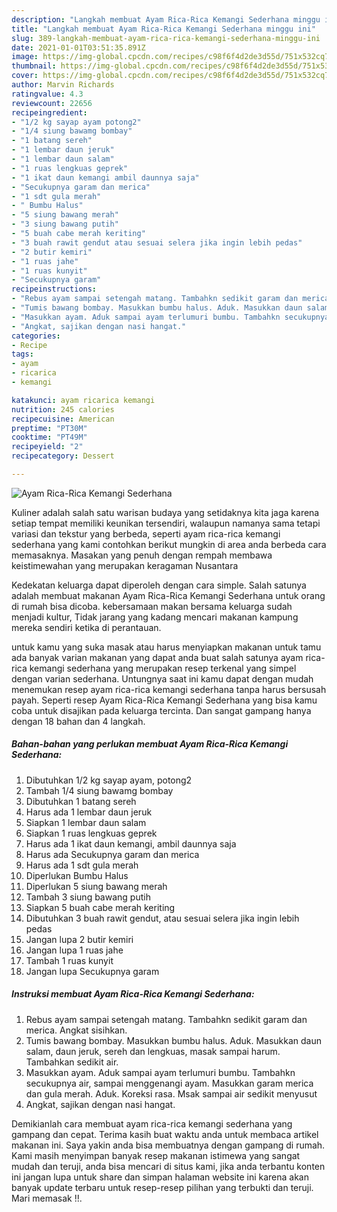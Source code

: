 ```yaml
---
description: "Langkah membuat Ayam Rica-Rica Kemangi Sederhana minggu ini"
title: "Langkah membuat Ayam Rica-Rica Kemangi Sederhana minggu ini"
slug: 389-langkah-membuat-ayam-rica-rica-kemangi-sederhana-minggu-ini
date: 2021-01-01T03:51:35.891Z
image: https://img-global.cpcdn.com/recipes/c98f6f4d2de3d55d/751x532cq70/ayam-rica-rica-kemangi-sederhana-foto-resep-utama.jpg
thumbnail: https://img-global.cpcdn.com/recipes/c98f6f4d2de3d55d/751x532cq70/ayam-rica-rica-kemangi-sederhana-foto-resep-utama.jpg
cover: https://img-global.cpcdn.com/recipes/c98f6f4d2de3d55d/751x532cq70/ayam-rica-rica-kemangi-sederhana-foto-resep-utama.jpg
author: Marvin Richards
ratingvalue: 4.3
reviewcount: 22656
recipeingredient:
- "1/2 kg sayap ayam potong2"
- "1/4 siung bawamg bombay"
- "1 batang sereh"
- "1 lembar daun jeruk"
- "1 lembar daun salam"
- "1 ruas lengkuas geprek"
- "1 ikat daun kemangi ambil daunnya saja"
- "Secukupnya garam dan merica"
- "1 sdt gula merah"
- " Bumbu Halus"
- "5 siung bawang merah"
- "3 siung bawang putih"
- "5 buah cabe merah keriting"
- "3 buah rawit gendut atau sesuai selera jika ingin lebih pedas"
- "2 butir kemiri"
- "1 ruas jahe"
- "1 ruas kunyit"
- "Secukupnya garam"
recipeinstructions:
- "Rebus ayam sampai setengah matang. Tambahkn sedikit garam dan merica. Angkat sisihkan."
- "Tumis bawang bombay. Masukkan bumbu halus. Aduk. Masukkan daun salam, daun jeruk, sereh dan lengkuas, masak sampai harum. Tambahkan sedikit air."
- "Masukkan ayam. Aduk sampai ayam terlumuri bumbu. Tambahkn secukupnya air, sampai menggenangi ayam. Masukkan garam merica dan gula merah. Aduk. Koreksi rasa. Msak sampai air sedikit menyusut"
- "Angkat, sajikan dengan nasi hangat."
categories:
- Recipe
tags:
- ayam
- ricarica
- kemangi

katakunci: ayam ricarica kemangi 
nutrition: 245 calories
recipecuisine: American
preptime: "PT30M"
cooktime: "PT49M"
recipeyield: "2"
recipecategory: Dessert

---
```



![Ayam Rica-Rica Kemangi Sederhana](https://img-global.cpcdn.com/recipes/c98f6f4d2de3d55d/751x532cq70/ayam-rica-rica-kemangi-sederhana-foto-resep-utama.jpg)

Kuliner adalah salah satu warisan budaya yang setidaknya kita jaga karena setiap tempat memiliki keunikan tersendiri, walaupun namanya sama tetapi variasi dan tekstur yang berbeda, seperti ayam rica-rica kemangi sederhana yang kami contohkan berikut mungkin di area anda berbeda cara memasaknya. Masakan yang penuh dengan rempah membawa keistimewahan yang merupakan keragaman Nusantara

Kedekatan keluarga dapat diperoleh dengan cara simple. Salah satunya adalah membuat makanan Ayam Rica-Rica Kemangi Sederhana untuk orang di rumah bisa dicoba. kebersamaan makan bersama keluarga sudah menjadi kultur, Tidak jarang yang kadang mencari makanan kampung mereka sendiri ketika di perantauan.



untuk kamu yang suka masak atau harus menyiapkan makanan untuk tamu ada banyak varian makanan yang dapat anda buat salah satunya ayam rica-rica kemangi sederhana yang merupakan resep terkenal yang simpel dengan varian sederhana. Untungnya saat ini kamu dapat dengan mudah menemukan resep ayam rica-rica kemangi sederhana tanpa harus bersusah payah.
Seperti resep Ayam Rica-Rica Kemangi Sederhana yang bisa kamu coba untuk disajikan pada keluarga tercinta. Dan sangat gampang hanya dengan 18 bahan dan 4 langkah.


<!--inarticleads1-->

##### Bahan-bahan yang perlukan membuat Ayam Rica-Rica Kemangi Sederhana:

1. Dibutuhkan 1/2 kg sayap ayam, potong2
1. Tambah 1/4 siung bawamg bombay
1. Dibutuhkan 1 batang sereh
1. Harus ada 1 lembar daun jeruk
1. Siapkan 1 lembar daun salam
1. Siapkan 1 ruas lengkuas geprek
1. Harus ada 1 ikat daun kemangi, ambil daunnya saja
1. Harus ada Secukupnya garam dan merica
1. Harus ada 1 sdt gula merah
1. Diperlukan  Bumbu Halus
1. Diperlukan 5 siung bawang merah
1. Tambah 3 siung bawang putih
1. Siapkan 5 buah cabe merah keriting
1. Dibutuhkan 3 buah rawit gendut, atau sesuai selera jika ingin lebih pedas
1. Jangan lupa 2 butir kemiri
1. Jangan lupa 1 ruas jahe
1. Tambah 1 ruas kunyit
1. Jangan lupa Secukupnya garam




<!--inarticleads2-->

##### Instruksi membuat  Ayam Rica-Rica Kemangi Sederhana:

1. Rebus ayam sampai setengah matang. Tambahkn sedikit garam dan merica. Angkat sisihkan.
1. Tumis bawang bombay. Masukkan bumbu halus. Aduk. Masukkan daun salam, daun jeruk, sereh dan lengkuas, masak sampai harum. Tambahkan sedikit air.
1. Masukkan ayam. Aduk sampai ayam terlumuri bumbu. Tambahkn secukupnya air, sampai menggenangi ayam. Masukkan garam merica dan gula merah. Aduk. Koreksi rasa. Msak sampai air sedikit menyusut
1. Angkat, sajikan dengan nasi hangat.




Demikianlah cara membuat ayam rica-rica kemangi sederhana yang gampang dan cepat. Terima kasih buat waktu anda untuk membaca artikel makanan ini. Saya yakin anda bisa membuatnya dengan gampang di rumah. Kami masih menyimpan banyak resep makanan istimewa yang sangat mudah dan teruji, anda bisa mencari di situs kami, jika anda terbantu konten ini jangan lupa untuk share dan simpan halaman website ini karena akan banyak update terbaru untuk resep-resep pilihan yang terbukti dan teruji. Mari memasak !!. 
